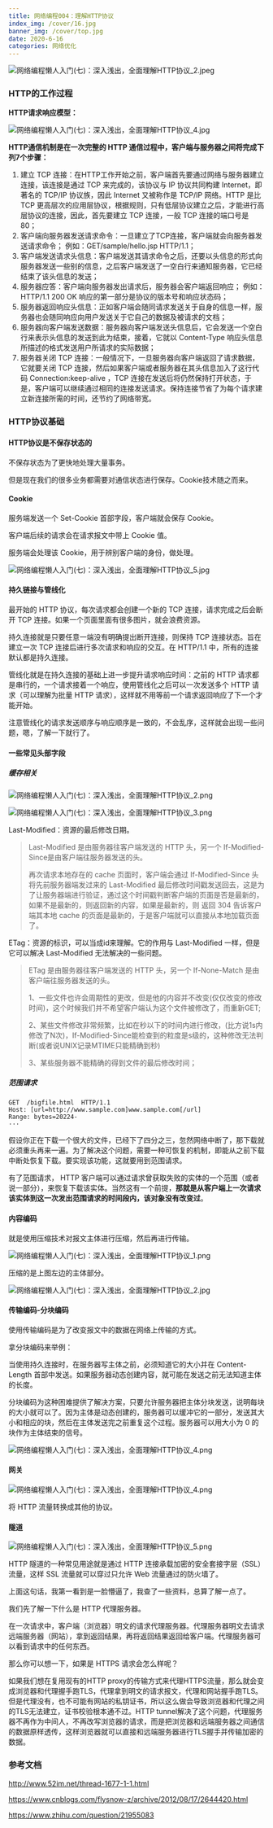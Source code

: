 ```yaml
---
title: 网络编程004：理解HTTP协议
index_img: /cover/16.jpg
banner_img: /cover/top.jpg
date: 2020-6-16
categories: 网络优化
---
```


![网络编程懒人入门(七)：深入浅出，全面理解HTTP协议_2.jpeg](http://www.52im.net/data/attachment/forum/201806/15/144336adhfhh6ao1dfj9hj.jpeg)



### HTTP的工作过程

**HTTP请求响应模型：**

![网络编程懒人入门(七)：深入浅出，全面理解HTTP协议_4.jpg](http://www.52im.net/data/attachment/forum/201806/15/150222j96nx292xu7nwz87.jpg)



**HTTP通信机制是在一次完整的 HTTP 通信过程中，客户端与服务器之间将完成下列7个步骤：**

1. 建立 TCP 连接：在HTTP工作开始之前，客户端首先要通过网络与服务器建立连接，该连接是通过 TCP 来完成的，该协议与 IP 协议共同构建 Internet，即著名的 TCP/IP 协议族，因此 Internet 又被称作是 TCP/IP 网络。HTTP 是比 TCP 更高层次的应用层协议，根据规则，只有低层协议建立之后，才能进行高层协议的连接，因此，首先要建立 TCP 连接，一般 TCP 连接的端口号是80；
2. 客户端向服务器发送请求命令：一旦建立了TCP连接，客户端就会向服务器发送请求命令；
   例如：GET/sample/hello.jsp HTTP/1.1；
3. 客户端发送请求头信息：客户端发送其请求命令之后，还要以头信息的形式向服务器发送一些别的信息，之后客户端发送了一空白行来通知服务器，它已经结束了该头信息的发送；
4. 服务器应答：客户端向服务器发出请求后，服务器会客户端返回响应；
   例如： HTTP/1.1 200 OK
   响应的第一部分是协议的版本号和响应状态码；
5. 服务器返回响应头信息：正如客户端会随同请求发送关于自身的信息一样，服务器也会随同响应向用户发送关于它自己的数据及被请求的文档；
6. 服务器向客户端发送数据：服务器向客户端发送头信息后，它会发送一个空白行来表示头信息的发送到此为结束，接着，它就以 Content-Type 响应头信息所描述的格式发送用户所请求的实际数据；
7. 服务器关闭 TCP 连接：一般情况下，一旦服务器向客户端返回了请求数据，它就要关闭 TCP 连接，然后如果客户端或者服务器在其头信息加入了这行代码 Connection:keep-alive ，TCP 连接在发送后将仍然保持打开状态，于是，客户端可以继续通过相同的连接发送请求。保持连接节省了为每个请求建立新连接所需的时间，还节约了网络带宽。



### HTTP协议基础

#### HTTP协议是不保存状态的

不保存状态为了更快地处理大量事务。

但是现在我们的很多业务都需要对通信状态进行保存。Cookie技术随之而来。

#### Cookie

服务端发送一个 Set-Cookie 首部字段，客户端就会保存 Cookie。

客户端后续的请求会在请求报文中带上 Cookie 值。

服务端会处理该 Cookie，用于辨别客户端的身份，做处理。

![网络编程懒人入门(七)：深入浅出，全面理解HTTP协议_5.jpg](http://www.52im.net/data/attachment/forum/201806/15/150708wk6wefkkxs8gzwpq.jpg)

#### 持久链接与管线化

 最开始的 HTTP 协议，每次请求都会创建一个新的 TCP 连接，请求完成之后会断开 TCP 连接。如果一个页面里面有很多图片，就会浪费资源。

持久连接就是只要任意一端没有明确提出断开连接，则保持 TCP 连接状态。旨在建立一次 TCP 连接后进行多次请求和响应的交互。在 HTTP/1.1 中，所有的连接默认都是持久连接。

管线化就是在持久连接的基础上进一步提升请求响应时间：之前的 HTTP 请求都是串行的，一个请求接着一个响应，使用管线化之后可以一次发送多个 HTTP 请求（可以理解为批量 HTTP 请求），这样就不用等前一个请求返回响应了下一个才能开始。

注意管线化的请求发送顺序与响应顺序是一致的，不会乱序，这样就会出现一些问题，嗯，了解一下就行了。



#### 一些常见头部字段

##### 缓存相关

![网络编程懒人入门(七)：深入浅出，全面理解HTTP协议_2.png](http://www.52im.net/data/attachment/forum/201806/15/162745p1cm8xqa6aczttvq.png)

![网络编程懒人入门(七)：深入浅出，全面理解HTTP协议_3.png](http://www.52im.net/data/attachment/forum/201806/15/162757l6llgpk844ht4wjt.png)



Last-Modified：资源的最后修改日期。

>  Last-Modified 是由服务器往客户端发送的 HTTP 头，另一个 If-Modified-Since是由客户端往服务器发送的头。
>
> 再次请求本地存在的 cache 页面时，客户端会通过 If-Modified-Since 头将先前服务器端发过来的 Last-Modified 最后修改时间戳发送回去，这是为了让服务器端进行验证，通过这个时间戳判断客户端的页面是否是最新的，如果不是最新的，则返回新的内容，如果是最新的，则 返回 304 告诉客户端其本地 cache 的页面是最新的，于是客户端就可以直接从本地加载页面了。

ETag：资源的标识，可以当成id来理解。它的作用与 Last-Modified 一样，但是它可以解决 Last-Modified 无法解决的一些问题。

> ETag 是由服务器往客户端发送的 HTTP 头，另一个 If-None-Match 是由客户端往服务器发送的头。
>
> 1、一些文件也许会周期性的更改，但是他的内容并不改变(仅仅改变的修改时间)，这个时候我们并不希望客户端认为这个文件被修改了，而重新GET;
>
> 2、某些文件修改非常频繁，比如在秒以下的时间内进行修改，(比方说1s内修改了N次)，If-Modified-Since能检查到的粒度是s级的，这种修改无法判断(或者说UNIX记录MTIME只能精确到秒)
>
> 3、某些服务器不能精确的得到文件的最后修改时间；



##### 范围请求

```
GET  /bigfile.html  HTTP/1.1
Host: [url=http://www.sample.com]www.sample.com[/url]
Range: bytes=20224-
···
```

假设你正在下载一个很大的文件，已经下了四分之三，忽然网络中断了，那下载就必须重头再来一遍。为了解决这个问题，需要一种可恢复的机制，即能从之前下载中断处恢复下载。要实现该功能，这就要用到范围请求。

有了范围请求， HTTP 客户端可以通过请求曾获取失败的实体的一个范围（或者说一部分），来恢复下载该实体。当然这有一个前提，**那就是从客户端上一次请求该实体到这一次发出范围请求的时间段内，该对象没有改变过**。

#### 内容编码

就是使用压缩技术对报文主体进行压缩，然后再进行传输。

![网络编程懒人入门(七)：深入浅出，全面理解HTTP协议_1.png](http://www.52im.net/data/attachment/forum/201806/15/160444jrcu77utb4fg1733.png)

压缩的是上图左边的主体部分。

![网络编程懒人入门(七)：深入浅出，全面理解HTTP协议_2.jpg](http://www.52im.net/data/attachment/forum/201806/15/160922rjfhtzvhqdrt3vt1.jpg)

#### 传输编码-分块编码

使用传输编码是为了改变报文中的数据在网络上传输的方式。

拿分块编码来举例：

当使用持久连接时，在服务器写主体之前，必须知道它的大小并在 Content-Length 首部中发送。如果服务器动态创建内容，就可能在发送之前无法知道主体的长度。

分块编码为这种困难提供了解决方案，只要允许服务器把主体分块发送，说明每块的大小就可以了。因为主体是动态创建的，服务器可以缓冲它的一部分，发送其大小和相应的块，然后在主体发送完之前重复这个过程。服务器可以用大小为 0 的块作为主体结束的信号。

![网络编程懒人入门(七)：深入浅出，全面理解HTTP协议_4.png](http://www.52im.net/data/attachment/forum/201806/15/161011bzsn1hzlt3nxgp3h.png)

#### 网关

![网络编程懒人入门(七)：深入浅出，全面理解HTTP协议_4.png](http://www.52im.net/data/attachment/forum/201806/15/162822u9kop17v57v7v1kw.png)

将 HTTP 流量转换成其他的协议。

#### 隧道

![网络编程懒人入门(七)：深入浅出，全面理解HTTP协议_5.png](http://www.52im.net/data/attachment/forum/201806/15/162831nzz7vototoi1zoww.png)

HTTP 隧道的一种常见用途就是通过 HTTP 连接承载加密的安全套接字层（SSL）流量，这样 SSL 流量就可以穿过只允许 Web 流量通过的防火墙了。

上面这句话，我第一看到是一脸懵逼了，我查了一些资料，总算了解一点了。

我们先了解一下什么是 HTTP 代理服务器。

在一次请求中，客户端（浏览器）明文的请求代理服务器。代理服务器明文去请求远端服务器（网站），拿到返回结果，再将返回结果返回给客户端。代理服务器可以看到请求中的任何东西。

那么你可以想一下，如果是 HTTPS 请求会怎么样呢？

如果我们想在复用现有的HTTP proxy的传输方式来代理HTTPS流量，那么就会变成浏览器和代理握手跑TLS，代理拿到明文的请求报文，代理和网站握手跑TLS。但是代理没有，也不可能有网站的私钥证书，所以这么做会导致浏览器和代理之间的TLS无法建立，证书校验根本通不过。HTTP tunnel解决了这个问题，代理服务器不再作为中间人，不再改写浏览器的请求，而是把浏览器和远端服务器之间通信的数据原样透传，这样浏览器就可以直接和远端服务器进行TLS握手并传输加密的数据。





### 参考文档

http://www.52im.net/thread-1677-1-1.html

https://www.cnblogs.com/flysnow-z/archive/2012/08/17/2644420.html

https://www.zhihu.com/question/21955083
